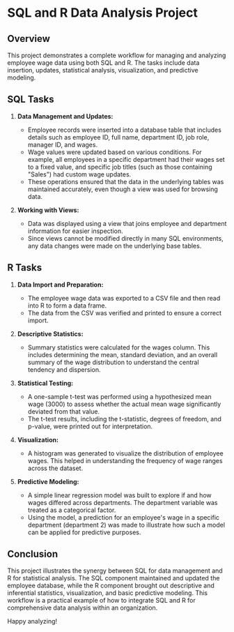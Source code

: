# SQL and R Data Analysis Project

## Overview

This project demonstrates a complete workflow for managing and analyzing employee wage data using both SQL and R. The tasks include data insertion, updates, statistical analysis, visualization, and predictive modeling.

## SQL Tasks

1. **Data Management and Updates:**  
   - Employee records were inserted into a database table that includes details such as employee ID, full name, department ID, job role, manager ID, and wages.
   - Wage values were updated based on various conditions. For example, all employees in a specific department had their wages set to a fixed value, and specific job titles (such as those containing "Sales") had custom wage updates.
   - These operations ensured that the data in the underlying tables was maintained accurately, even though a view was used for browsing data.

2. **Working with Views:**  
   - Data was displayed using a view that joins employee and department information for easier inspection.
   - Since views cannot be modified directly in many SQL environments, any data changes were made on the underlying base tables.

## R Tasks

1. **Data Import and Preparation:**  
   - The employee wage data was exported to a CSV file and then read into R to form a data frame.
   - The data from the CSV was verified and printed to ensure a correct import.

2. **Descriptive Statistics:**  
   - Summary statistics were calculated for the wages column. This includes determining the mean, standard deviation, and an overall summary of the wage distribution to understand the central tendency and dispersion.

3. **Statistical Testing:**  
   - A one-sample t-test was performed using a hypothesized mean wage (3000) to assess whether the actual mean wage significantly deviated from that value.
   - The t-test results, including the t-statistic, degrees of freedom, and p-value, were printed out for interpretation.

4. **Visualization:**  
   - A histogram was generated to visualize the distribution of employee wages. This helped in understanding the frequency of wage ranges across the dataset.

5. **Predictive Modeling:**  
   - A simple linear regression model was built to explore if and how wages differed across departments. The department variable was treated as a categorical factor.
   - Using the model, a prediction for an employee's wage in a specific department (department 2) was made to illustrate how such a model can be applied for predictive purposes.

## Conclusion

This project illustrates the synergy between SQL for data management and R for statistical analysis. The SQL component maintained and updated the employee database, while the R component brought out descriptive and inferential statistics, visualization, and basic predictive modeling. This workflow is a practical example of how to integrate SQL and R for comprehensive data analysis within an organization.

Happy analyzing!
 
